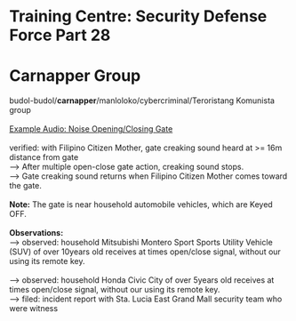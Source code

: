 # Training Centre: Security Defense Force Part 28
# Carnapper Group
budol-budol/<b>carnapper</b>/manloloko/cybercriminal/Teroristang Komunista group<br/>
<br/>
[Example Audio: Noise Opening/Closing Gate](nearHouseholdAutomobileVehiclesGateCreakingSoundFromCarnapperGroupHeardByMultiplePersonsAtGreaterThanOrEqualTo16mDistance,afterMultipleOpenCloseGateActionCreakingSoundStopsAlbeitMomentarily20211205T1619.m4a)
<br/>
<br/>
verified: with Filipino Citizen Mother, gate creaking sound heard at >= 16m distance from gate<br/>
--> After multiple open-close gate action, creaking sound stops.<br/>
--> Gate creaking sound returns when Filipino Citizen Mother comes toward the gate.<br/>
<br/>
<b>Note:</b> The gate is near household automobile vehicles, which are Keyed OFF.<br/>
<br/>
<b>Observations:</b><br/>
--> observed: household Mitsubishi Montero Sport Sports Utility Vehicle (SUV) of over 10years old receives at times open/close signal, without our using its remote key.<br/>
<br/>
--> observed: household Honda Civic City of over 5years old receives at times open/close signal, without our using its remote key.<br/>
--> filed: incident report with Sta. Lucia East Grand Mall security team who were witness<br/>
